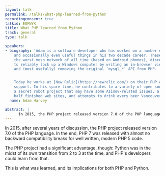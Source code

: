 ```yaml
---
layout: talk
permalink: /talks/what-php-learned-from-python
recordingconsent: true
talkid: EQFWYK
title: What PHP learned from Python
track: general
type: talk

speakers:
- biography: 'Adam is a software developer who has worked on a number of interesting
    and occasionally even useful things in his two decade career. These include prototyping
    the worst mesh network of all time (based on Android phones), discovering how
    to reliably lock up a Windows computer by writing an in-browser video editor,
    and (most usefully) removing the original `mysql_*` API from PHP.


    Today he works at [New Relic](https://newrelic.com/) on their PHP and C language
    support. In his spare time, he contributes to a variety of open source projects,
    a secret robot project that may have some Asimov-related issues, a variety of
    half finished web sites, and attempts to drink every beer Vancouver produces.'
  name: Adam Harvey

abstract: | 
      In 2015, the PHP project released version 7.0 of the PHP language. An advantage PHP had was that Python had gone through a similar process with Python 3 seven years earlier. I'll discuss the lessons taken from the Python 2-3 transition, and how they were applied.
---
```


In 2015, after several years of discussion, the PHP project released version 7.0 of the PHP language. In the end, PHP 7 was released with almost no backward compatibility breaks for well written, modern PHP 5 code.

The PHP project had a significant advantage, though: Python was in the midst of its own transition from 2 to 3 at the time, and PHP's developers could learn from that.

This is what was learned, and its implications for both PHP and Python.
